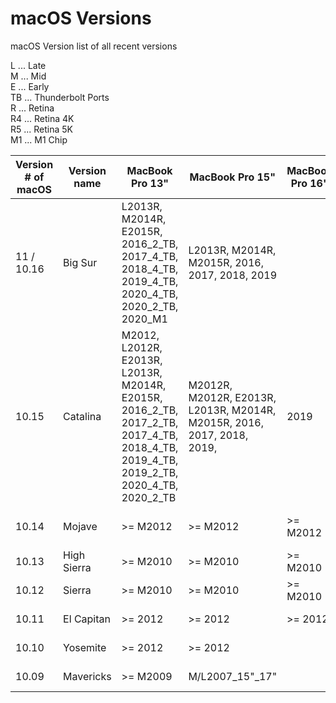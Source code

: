 # macOS Versions
macOS Version list of all recent versions 

L ... Late <br/>
M ... Mid <br/>
E ... Early <br/>
TB ... Thunderbolt Ports <br/>
R ... Retina <br/>
R4 ... Retina 4K <br/>
R5 ... Retina 5K <br/>
M1 ... M1 Chip


| Version # of macOS | Version name | MacBook Pro 13" | MacBook Pro 15" | MacBook Pro 16" | MacBook Air 11" | MacBook Air 13" | MacBook | iMac Pro | iMac 21,5" | iMac 27" | Mac mini | Mac Pro |
| ---------------- | ---- | ----------- | ----------- | ----------- | ------- | -------- | ---- | -------- | ------- | ---- | -------- | ------- |
| 11 / 10.16 | Big Sur | L2013R, M2014R, E2015R, 2016_2_TB, 2017_4_TB, 2018_4_TB, 2019_4_TB, 2020_4_TB, 2020_2_TB, 2020_M1 | L2013R, M2014R, M2015R, 2016, 2017, 2018, 2019 | | M2012, E2014, E2015 | M2013, E2014, E2015, 2017R, 2018R, 2019R, 2020R, 2020_M1 | E2015R_12", E2016R_12", 2017R_12" | 2017 | M2014, L2015, L2015R4, 2017, 2017R4, 2019R4 | L2014R5, M2015R5, L2015R5, 2017R5, 2019R5, 2020R5 | L2014, 2018, 2020M1 | L2013, 2020 |
| 10.15 | Catalina | M2012, L2012R, E2013R, L2013R, M2014R, E2015R, 2016_2_TB, 2017_2_TB, 2017_4_TB, 2018_4_TB, 2019_4_TB, 2019_2_TB, 2020_4_TB, 2020_2_TB | M2012R, M2012R, E2013R, L2013R, M2014R, M2015R, 2016, 2017, 2018, 2019, | 2019 | M2012, M2013, E2014, E2015 | M2012, M2013, E2014, E2015, 2017, 2018R, 2019R, 2020R | E2015R_12", E2016R_12", 2017R_12" | 2017 | L2012, L2013, M2014, L2014, L2015R4, 2017, 2017R4, 2019R4 | L2012, L2013, L2014R5, M2015R5, L2015R5, 2017R5,2019R5, 2020R5 | L2012, L2014, 2018 | L2013, 2019 |
| 10.14 | Mojave | >= M2012 | >= M2012 | >= M2012 | >= M2012 | >= M2012 | >= E2015 | 2017 | >= L2012 | >= L2012 | >= L2012 | L2013, M2010, M2012 |
| 10.13 | High Sierra | >= M2010 | >= M2010 | >= M2010 | >= L2010 | >= L2010 | >= L2009 | >= M2010 | >= L2009 | >= L2009 | >= M2010 | >= M2010 |
| 10.12 | Sierra | >= M2010 | >= M2010 | >= M2010 |  >= L2010 | >= L2010 | >= L2009 |  | >= L2009 | >= L2009 | >= M2010 | >= M2010 |
| 10.11 | El Capitan | >= 2012 | >= 2012 | >= 2012 |  >= 2012 | >= 2012 | E2015 | | >= 2012 | >= 2012 | >= 2012 | L2013 |
| 10.10 | Yosemite | >= 2012 | >= 2012 | | >= 2012 | >= 2012 | | | >= 2012 | >= 2012 | >= 2012 | L2013 |
| 10.09 | Mavericks | >= M2009 | M/L2007_15"_17" | |  >= L2008 | >= L2008 | L2008_Alu, E2009_Polycarbonat |  | >= M2007 | >= M2007 | >= M2009 | >= M2008 |
